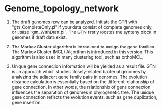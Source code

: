 # Genome_topology_network
1. The draft genomes now can be analyzed.
Initiate the GTN with "gtn_CompleteOnly.pl" if your data consist of complete genomes only, or utilize "gtn_WithDraft.pl". The GTN firstly locates the synteny block in genomes if draft data exist.

2. The Markov Cluster Algorithm is introduced to assign the gene families.
The Markov Cluster (MCL) Algorithm is introduced in this version. This algorithm is also used in many clustering tool, such as orthoMCL,

3. Unique gene connection information will be yielded as a result file.
GTN is an approach which studies closely-related bacterial genomes by analyzing the adjacent gene family pairs in genomes. The evolution distance calculation is essentially based on the different relationship of gene connection. In other words, the relationship of gene connection influences the separation of genomes in phylogenetic tree. The unique gene connection reflects the evolution events, such as gene duplication, gene insertion.
